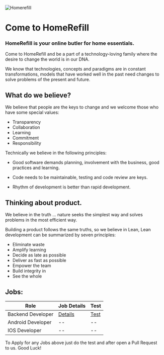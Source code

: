 ![Homerefill](https://lh3.googleusercontent.com/3gYY9yBzi1mDOxK-YPia66yti9-EwDPxdizeafLpjr6HSYoZBcva1Q65arXSLHt3FEM)
# Come to HomeRefill
### HomeRefill is your online butler for home essentials.

Come to HomeRefill and be a part of a technology-loving family where the desire to change the world is in our DNA.

We know that technologies, concepts and paradigms are in constant transformations, models that have worked well in the past need changes to solve problems of the present and future.

## What do we believe?

We believe that people are the keys to change and we welcome those who have some special values:

- Transparency
- Collaboration
- Learning
- Commitment
- Responsibility

Technically we believe in the following principles:

- Good software demands planning, involvement with the business, good practices and learning.

- Code needs to be maintainable, testing and code review are keys.

- Rhythm of development is better than rapid development.

## Thinking about product.

We believe in the truth ... nature seeks the simplest way and solves problems in the most efficient way.

Building a product follows the same truths, so we believe in Lean, Lean development can be summarized by seven principles:

- Eliminate waste
- Amplify learning
- Decide as late as possible
- Deliver as fast as possible
- Empower the team
- Build integrity in
- See the whole

## Jobs:
Role  | Job Details | Test
------------  | ------------- | -------------
Backend Developer | [Details](-) | [Test](https://github.com/HomeRefill/come-to-homerefill/blob/master/tests/holes-problem/README.md)
Android Developer | -- | --
IOS Developer | -- | -- 

To Apply for any Jobs above just do the test and after open a Pull Request to us.
Good Luck!
